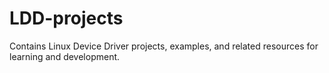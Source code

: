 # LDD-projects
Contains Linux Device Driver projects, examples, and related resources for learning and development.

